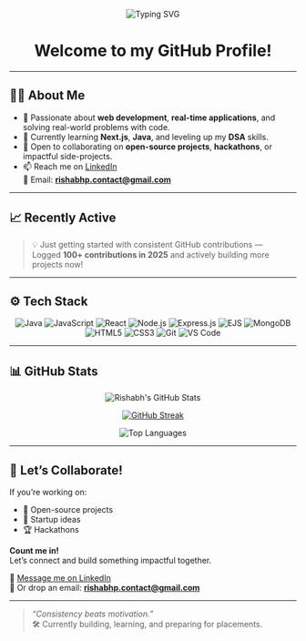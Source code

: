 <p align="center">
  <img src="https://readme-typing-svg.herokuapp.com?font=Fira+Code&size=25&pause=1000&center=true&vCenter=true&width=500&lines=Hi+There!+I'm+Rishabh+👋;Web+Developer+%7C+Hackathon+Enthusiast;Building+Real-World+Apps+with+Code;Always+Learning+💻" alt="Typing SVG" />
</p>

<h1 align="center">Welcome to my GitHub Profile!</h1>

---

## 🙋‍♂️ About Me

- 🔭 Passionate about **web development**, **real-time applications**, and solving real-world problems with code.
- 🌱 Currently learning **Next.js**, **Java**, and leveling up my **DSA** skills.
- 🤝 Open to collaborating on **open-source projects**, **hackathons**, or impactful side-projects.
- 📫 Reach me on [LinkedIn](https://www.linkedin.com/in/rishabh-prajapati-b76bb3367)  
  📧 Email: **rishabhp.contact@gmail.com**

---

## 📈 Recently Active

> 💡 Just getting started with consistent GitHub contributions —  
> Logged **100+ contributions in 2025** and actively building more projects now!

---

## ⚙️ Tech Stack

<div align="center">

![Java](https://img.shields.io/badge/Java-ED8B00?style=for-the-badge&logo=openjdk&logoColor=white)
![JavaScript](https://img.shields.io/badge/JavaScript-F7DF1E?style=for-the-badge&logo=javascript&logoColor=black)
![React](https://img.shields.io/badge/React-20232A?style=for-the-badge&logo=react&logoColor=61DAFB)
![Node.js](https://img.shields.io/badge/Node.js-339933?style=for-the-badge&logo=nodedotjs&logoColor=white)
![Express.js](https://img.shields.io/badge/Express.js-404D59?style=for-the-badge)
![EJS](https://img.shields.io/badge/EJS-3178C6?style=for-the-badge)
![MongoDB](https://img.shields.io/badge/MongoDB-4EA94B?style=for-the-badge&logo=mongodb&logoColor=white)
![HTML5](https://img.shields.io/badge/HTML5-E34F26?style=for-the-badge&logo=html5&logoColor=white)
![CSS3](https://img.shields.io/badge/CSS3-1572B6?style=for-the-badge&logo=css3&logoColor=white)
![Git](https://img.shields.io/badge/Git-F05032?style=for-the-badge&logo=git&logoColor=white)
![VS Code](https://img.shields.io/badge/VSCode-007ACC?style=for-the-badge&logo=visualstudiocode&logoColor=white)

</div>

---

## 📊 GitHub Stats

<div align="center">

![Rishabh's GitHub Stats](https://github-readme-stats.vercel.app/api?username=Rishabh6353&show_icons=true&theme=radical&count_private=true&include_all_commits=true)

[![GitHub Streak](https://streak-stats.demolab.com?user=Rishabh6353&theme=radical&hide_border=false)](https://git.io/streak-stats)

![Top Languages](https://github-readme-stats.vercel.app/api/top-langs/?username=Rishabh6353&layout=compact&theme=radical&langs_count=8)

</div>

---

## 🚀 Let’s Collaborate!

If you’re working on:
- 🌟 Open-source projects  
- 🚀 Startup ideas  
- 🏆 Hackathons  

**Count me in!**  
Let’s connect and build something impactful together.

📩 [Message me on LinkedIn](https://www.linkedin.com/in/rishabh-prajapati-b76bb3367)  
📧 Or drop an email: **rishabhp.contact@gmail.com**

---

> _“Consistency beats motivation.”_  
> 🛠 Currently building, learning, and preparing for placements.
